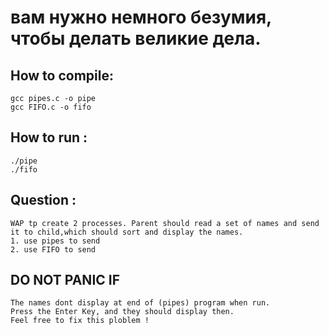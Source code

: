 # вам нужно немного безумия, чтобы делать великие дела.
## How to compile:
    gcc pipes.c -o pipe
    gcc FIFO.c -o fifo

## How to run :
    ./pipe
    ./fifo

## Question : 
    WAP tp create 2 processes. Parent should read a set of names and send it to child,which should sort and display the names.
    1. use pipes to send
    2. use FIFO to send

## DO NOT PANIC IF 
    The names dont display at end of (pipes) program when run.
    Press the Enter Key, and they should display then.
    Feel free to fix this ploblem ! 

